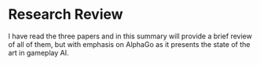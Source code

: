 # Research Review
I have read the three papers and in this summary will provide a brief review of all of them, but with emphasis on AlphaGo as it presents the state of the art in gameplay AI.